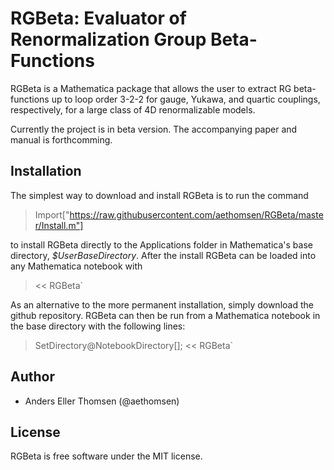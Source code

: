 # RGBeta: Evaluator of Renormalization Group Beta-Functions
RGBeta is a Mathematica package that allows the user to extract RG beta-functions up to loop order 3-2-2 for gauge, Yukawa, and quartic couplings, respectively, for a large class of 4D renormalizable models.

Currently the project is in beta version. The accompanying paper and manual is forthcomming.  

## Installation
The simplest way to download and install RGBeta is to run the command
> Import["https://raw.githubusercontent.com/aethomsen/RGBeta/master/Install.m"]

to install RGBeta directly to the Applications folder in Mathematica's base directory, *$UserBaseDirectory*. After the install RGBeta can be loaded into any Mathematica notebook with
> << RGBeta`

As an alternative to the more permanent installation, simply download the github repository. RGBeta can then be run from a Mathematica notebook in the base directory with the following lines:
> SetDirectory@NotebookDirectory[];
> << RGBeta`


## Author
 - Anders Eller Thomsen (@aethomsen)

## License
RGBeta is free software under the MIT license.
